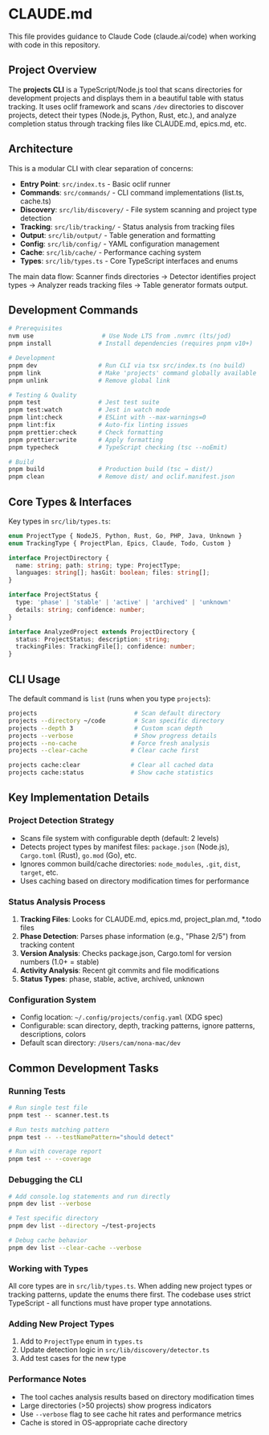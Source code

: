 # CLAUDE.md

This file provides guidance to Claude Code (claude.ai/code) when working with code in this repository.

## Project Overview

The **projects CLI** is a TypeScript/Node.js tool that scans directories for development projects and displays them in a beautiful table with status tracking. It uses oclif framework and scans `/dev` directories to discover projects, detect their types (Node.js, Python, Rust, etc.), and analyze completion status through tracking files like CLAUDE.md, epics.md, etc.

## Architecture

This is a modular CLI with clear separation of concerns:

- **Entry Point**: `src/index.ts` - Basic oclif runner
- **Commands**: `src/commands/` - CLI command implementations (list.ts, cache.ts)
- **Discovery**: `src/lib/discovery/` - File system scanning and project type detection
- **Tracking**: `src/lib/tracking/` - Status analysis from tracking files
- **Output**: `src/lib/output/` - Table generation and formatting
- **Config**: `src/lib/config/` - YAML configuration management
- **Cache**: `src/lib/cache/` - Performance caching system
- **Types**: `src/lib/types.ts` - Core TypeScript interfaces and enums

The main data flow: Scanner finds directories → Detector identifies project types → Analyzer reads tracking files → Table generator formats output.

## Development Commands

```bash
# Prerequisites
nvm use                   # Use Node LTS from .nvmrc (lts/jod)
pnpm install             # Install dependencies (requires pnpm v10+)

# Development
pnpm dev                 # Run CLI via tsx src/index.ts (no build)
pnpm link                # Make 'projects' command globally available
pnpm unlink              # Remove global link

# Testing & Quality
pnpm test                # Jest test suite
pnpm test:watch          # Jest in watch mode
pnpm lint:check          # ESLint with --max-warnings=0
pnpm lint:fix            # Auto-fix linting issues
pnpm prettier:check      # Check formatting
pnpm prettier:write      # Apply formatting
pnpm typecheck           # TypeScript checking (tsc --noEmit)

# Build
pnpm build               # Production build (tsc → dist/)
pnpm clean               # Remove dist/ and oclif.manifest.json
```

## Core Types & Interfaces

Key types in `src/lib/types.ts`:

```typescript
enum ProjectType { NodeJS, Python, Rust, Go, PHP, Java, Unknown }
enum TrackingType { ProjectPlan, Epics, Claude, Todo, Custom }

interface ProjectDirectory {
  name: string; path: string; type: ProjectType;
  languages: string[]; hasGit: boolean; files: string[];
}

interface ProjectStatus {
  type: 'phase' | 'stable' | 'active' | 'archived' | 'unknown'
  details: string; confidence: number;
}

interface AnalyzedProject extends ProjectDirectory {
  status: ProjectStatus; description: string;
  trackingFiles: TrackingFile[]; confidence: number;
}
```

## CLI Usage

The default command is `list` (runs when you type `projects`):

```bash
projects                           # Scan default directory
projects --directory ~/code        # Scan specific directory  
projects --depth 3                 # Custom scan depth
projects --verbose                 # Show progress details
projects --no-cache               # Force fresh analysis
projects --clear-cache            # Clear cache first

projects cache:clear              # Clear all cached data
projects cache:status             # Show cache statistics
```

## Key Implementation Details

### Project Detection Strategy
- Scans file system with configurable depth (default: 2 levels)
- Detects project types by manifest files: `package.json` (Node.js), `Cargo.toml` (Rust), `go.mod` (Go), etc.
- Ignores common build/cache directories: `node_modules`, `.git`, `dist`, `target`, etc.
- Uses caching based on directory modification times for performance

### Status Analysis Process
1. **Tracking Files**: Looks for CLAUDE.md, epics.md, project_plan.md, *.todo files
2. **Phase Detection**: Parses phase information (e.g., "Phase 2/5") from tracking content
3. **Version Analysis**: Checks package.json, Cargo.toml for version numbers (1.0+ = stable)
4. **Activity Analysis**: Recent git commits and file modifications
5. **Status Types**: phase, stable, active, archived, unknown

### Configuration System
- Config location: `~/.config/projects/config.yaml` (XDG spec)
- Configurable: scan directory, depth, tracking patterns, ignore patterns, descriptions, colors
- Default scan directory: `/Users/cam/nona-mac/dev`

## Common Development Tasks

### Running Tests
```bash
# Run single test file
pnpm test -- scanner.test.ts

# Run tests matching pattern  
pnpm test -- --testNamePattern="should detect"

# Run with coverage report
pnpm test -- --coverage
```

### Debugging the CLI
```bash
# Add console.log statements and run directly
pnpm dev list --verbose

# Test specific directory
pnpm dev list --directory ~/test-projects

# Debug cache behavior
pnpm dev list --clear-cache --verbose
```

### Working with Types
All core types are in `src/lib/types.ts`. When adding new project types or tracking patterns, update the enums there first. The codebase uses strict TypeScript - all functions must have proper type annotations.

### Adding New Project Types
1. Add to `ProjectType` enum in `types.ts`
2. Update detection logic in `src/lib/discovery/detector.ts`  
3. Add test cases for the new type

### Performance Notes
- The tool caches analysis results based on directory modification times
- Large directories (>50 projects) show progress indicators
- Use `--verbose` flag to see cache hit rates and performance metrics
- Cache is stored in OS-appropriate cache directory
